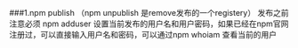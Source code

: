 ###1.npm publish （npm unpublish 是remove发布的一个registery）
发布之前注意必须 npm adduser 设置当前发布的用户名和用户密码，如果已经在npm官网注册过，可以直接输入用户名和密码，可以通过npm whoiam 查看当前的用户